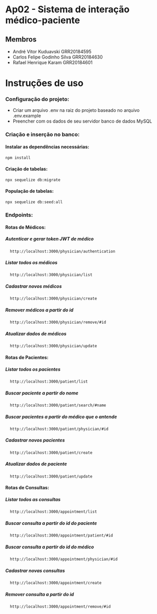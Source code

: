 # Ap02 - Sistema de interação médico-paciente
## Membros
  - André Vitor Kuduavski GRR20184595
  - Carlos Felipe Godinho Silva GRR20184630
  - Rafael Henrique Karam GRR20184601

# Instruções de uso

  ### Configuração do projeto:
  - Criar um arquivo .env na raiz do projeto baseado no arquivo .env.example
  - Preencher com os dados de seu servidor banco de dados MySQL
  
  ### Criação e inserção no banco:
   #### Instalar as dependências necessárias:
    npm install
   #### Criação de tabelas:
    npx sequelize db:migrate
   #### População de tabelas:
    npx sequelize db:seed:all

  ### Endpoints:
   #### Rotas de Médicos:
   ##### Autenticar e gerar token JWT de médico
      http://localhost:3000/physician/authentication
   ##### Listar todos os médicos
      http://localhost:3000/physician/list
   ##### Cadastrar novos médicos
      http://localhost:3000/physician/create
   ##### Remover médicos a partir do id
      http://localhost:3000/physician/remove/#id
   ##### Atualizar dados de médicos
      http://localhost:3000/physician/update

   #### Rotas de Pacientes:
   ##### Listar todos os pacientes
      http://localhost:3000/patient/list
   ##### Buscar paciente a partir do nome
      http://localhost:3000/patient/search/#name
   ##### Buscar pacientes a partir do médico que o antende
      http://localhost:3000/patient/physician/#id
   ##### Cadastrar novos pacientes
      http://localhost:3000/patient/create
   ##### Atualizar dados de paciente
      http://localhost:3000/patient/update

   #### Rotas de Consultas:
   ##### Listar todos as consultas
      http://localhost:3000/appointment/list
   ##### Buscar consulta a partir do id do paciente
      http://localhost:3000/appointment/patient/#id
   ##### Buscar consulta a partir do id do médico
      http://localhost:3000/appointment/physician/#id
   ##### Cadastrar novas consultas
      http://localhost:3000/appointment/create
   ##### Remover consulta a partir do id
      http://localhost:3000/appointment/remove/#id

